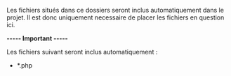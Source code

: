 Les fichiers situés dans ce dossiers seront inclus
automatiquement dans le projet. Il est donc uniquement
necessaire de placer les fichiers en question ici.

**----- Important -----**

Les fichiers suivant seront inclus automatiquement :
* *.php
